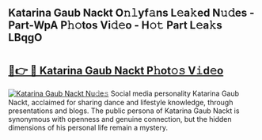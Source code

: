 ## Katarina Gaub Nackt O𝚗𝚕yf𝚊ns L𝚎a𝚔ed N𝚞𝚍es - Part-WpA P𝚑𝚘tos Vi𝚍𝚎o - H𝚘𝚝 Part L𝚎a𝚔s LBqgO

# <h2><a href="http://kf00gll.oniu.top/?m=Katarina+Gaub+Nackt">🔗👉 🔴 Katarina Gaub Nackt P𝚑ot𝚘𝚜 V𝚒d𝚎o</a></h2>

[![Katarina Gaub Nackt Nu𝚍e𝚜](https://i.imgur.com/0qMVB7G.gif)](http://kf00gll.oniu.top/?m=Katarina+Gaub+Nackt)
Social media personality Katarina Gaub Nackt, acclaimed for sharing dance and lifestyle knowledge, through presentations and blogs. The public persona of Katarina Gaub Nackt is synonymous with openness and genuine connection, but the hidden dimensions of his personal life remain a mystery.  
